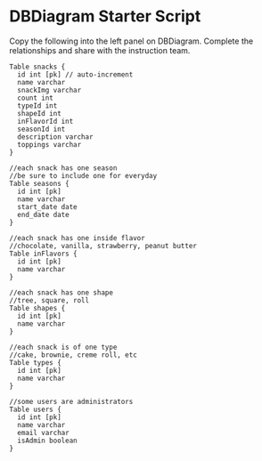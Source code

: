 # DBDiagram Starter Script

Copy the following into the left panel on DBDiagram. Complete the relationships and share with the instruction team.

```
Table snacks {
  id int [pk] // auto-increment
  name varchar
  snackImg varchar
  count int
  typeId int
  shapeId int
  inFlavorId int
  seasonId int
  description varchar
  toppings varchar
}
 
//each snack has one season
//be sure to include one for everyday
Table seasons {
  id int [pk]
  name varchar
  start_date date
  end_date date
}

//each snack has one inside flavor
//chocolate, vanilla, strawberry, peanut butter
Table inFlavors {
  id int [pk]
  name varchar
}

//each snack has one shape
//tree, square, roll
Table shapes {
  id int [pk]
  name varchar
}

//each snack is of one type
//cake, brownie, creme roll, etc
Table types {
  id int [pk]
  name varchar
}

//some users are administrators
Table users {
  id int [pk]
  name varchar
  email varchar
  isAdmin boolean
}
```
